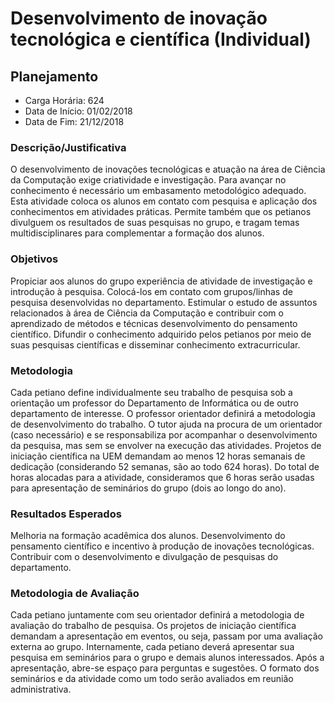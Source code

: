 Desenvolvimento de inovação tecnológica e científica (Individual)
=================================================================

Planejamento
------------

* Carga Horária: 624
* Data de Início: 01/02/2018
* Data de Fim: 21/12/2018

### Descrição/Justificativa
O  desenvolvimento  de  inovações  tecnológicas   e  atuação  na  área  de
Ciência  da Computação  exige  criatividade e  investigação. Para  avançar
no  conhecimento  é necessário  um  embasamento  metodológico adequado.  Esta
atividade  coloca  os   alunos  em  contato  com  pesquisa   e  aplicação  dos
conhecimentos em atividades práticas. Permite também que os petianos divulguem
os resultados de suas pesquisas no grupo, e tragam temas multidisciplinares para
complementar a formação dos alunos.

### Objetivos
Propiciar  aos alunos  do grupo  experiência de  atividade de  investigação e
introdução à pesquisa.  Colocá-los em contato com  grupos/linhas de pesquisa
desenvolvidas no  departamento. Estimular o  estudo de assuntos  relacionados à
área de Ciência  da Computação e contribuir com o  aprendizado de métodos e
técnicas  desenvolvimento do  pensamento científico.  Difundir o  conhecimento
adquirido pelos  petianos por meio  de suas pesquisas científicas  e disseminar
conhecimento extracurricular.

### Metodologia
Cada petiano define individualmente seu  trabalho de pesquisa sob a orientação
um  professor  do Departamento  de  Informática  ou  de outro  departamento  de
interesse. O professor orientador definirá  a metodologia de desenvolvimento do
trabalho. O  tutor ajuda  na procura  de um orientador  (caso necessário)  e se
responsabiliza por acompanhar o desenvolvimento da pesquisa, mas sem se envolver
na  execução  das  atividades.  Projetos de  iniciação  científica  na  UEM
demandam ao  menos 12  horas semanais de  dedicação (considerando  52 semanas,
são  ao  todo  624  horas).  Do  total de  horas  alocadas  para  a  atividade,
consideramos que  6 horas  serão usadas para  apresentação de  seminários do
grupo (dois ao longo do ano).

### Resultados Esperados
Melhoria  na formação  acadêmica  dos alunos.  Desenvolvimento do  pensamento
científico e  incentivo à produção de  inovações tecnológicas. Contribuir
com o desenvolvimento e divulgação de pesquisas do departamento.

### Metodologia de Avaliação
Cada  petiano  juntamente   com  seu  orientador  definirá   a  metodologia  de
avaliação  do trabalho  de pesquisa.  Os projetos  de iniciação  científica
demandam  a apresentação  em  eventos,  ou seja,  passam  por uma  avaliação
externa ao grupo. Internamente, cada  petiano deverá apresentar sua pesquisa em
seminários para o  grupo e demais alunos interessados.  Após a apresentação,
abre-se espaço  para perguntas  e sugestões.  O formato  dos seminários  e da
atividade como um todo serão avaliados em reunião administrativa.
